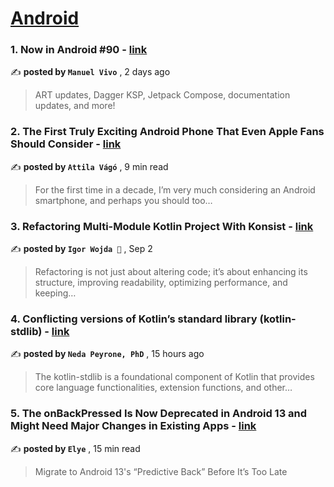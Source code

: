 
<h1><a href=https://medium.com/tag/android/recommended target="_blank" rel="noopener noreferrer">Android</a></h1>
<h3>1. Now in Android #90 - <a href=https://medium.com/androiddevelopers/now-in-android-90-a852c6753fda?source=tag_recommended_feed---------0-84----------android----------6b3979e1_081e_47ea_ad26_f91f641df4b8------- target="_blank" rel="noopener noreferrer">link</a></h3>

✍️ **posted by `Manuel Vivo`** <date> , 2 days ago</date>

<blockquote>ART updates, Dagger KSP, Jetpack Compose, documentation updates, and more!</blockquote>

<h3>2. The First Truly Exciting Android Phone That Even Apple Fans Should Consider - <a href=https://medium.com/@attilavago/the-first-truly-exciting-android-phone-that-even-apple-fans-should-consider-9ef205d678ae?source=tag_recommended_feed---------1-107----------android----------6b3979e1_081e_47ea_ad26_f91f641df4b8------- target="_blank" rel="noopener noreferrer">link</a></h3>

✍️ **posted by `Attila Vágó`** <date> , 9 min read</date>

<blockquote>For the first time in a decade, I’m very much considering an Android smartphone, and perhaps you should too…</blockquote>

<h3>3. Refactoring Multi-Module Kotlin Project With Konsist - <a href=https://medium.com/proandroiddev/refactoring-multi-module-kotlin-project-with-konsist-f0de0de59a3d?source=tag_recommended_feed---------2-85----------android----------6b3979e1_081e_47ea_ad26_f91f641df4b8------- target="_blank" rel="noopener noreferrer">link</a></h3>

✍️ **posted by `Igor Wojda 🤖`** <date> , Sep 2</date>

<blockquote>Refactoring is not just about altering code; it’s about enhancing its structure, improving readability, optimizing performance, and keeping…</blockquote>

<h3>4. Conflicting versions of Kotlin’s standard library (kotlin-stdlib) - <a href=https://medium.com/@nerdydiary/conflicting-versions-of-kotlins-standard-library-kotlin-stdlib-85c98c7fab2a?source=tag_recommended_feed---------3-84----------android----------6b3979e1_081e_47ea_ad26_f91f641df4b8------- target="_blank" rel="noopener noreferrer">link</a></h3>

✍️ **posted by `Neda Peyrone, PhD`** <date> , 15 hours ago</date>

<blockquote>The kotlin-stdlib is a foundational component of Kotlin that provides core language functionalities, extension functions, and other…</blockquote>

<h3>5. The onBackPressed Is Now Deprecated in Android 13 and Might Need Major Changes in Existing Apps - <a href=https://medium.com/mobile-app-development-publication/migrate-to-android-13-predictive-back-soon-before-its-too-late-e1e1723f392?source=tag_recommended_feed---------4-107----------android----------6b3979e1_081e_47ea_ad26_f91f641df4b8------- target="_blank" rel="noopener noreferrer">link</a></h3>

✍️ **posted by `Elye`** <date> , 15 min read</date>

<blockquote>Migrate to Android 13's “Predictive Back” Before It’s Too Late</blockquote>

